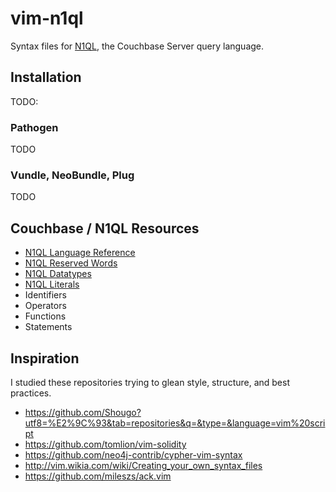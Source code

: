 # vim-n1ql

Syntax files for [N1QL][n1ql-language-reference], the Couchbase Server query
language.

## Installation

TODO:

### Pathogen

TODO

### Vundle, NeoBundle, Plug

TODO


## Couchbase / N1QL Resources

 - [N1QL Language Reference][n1ql-language-reference]
 - [N1QL Reserved Words][n1ql-reserved-words]
 - [N1QL Datatypes][n1ql-datatypes]
 - [N1QL Literals][n1ql-literals]
 - Identifiers
 - Operators
 - Functions
 - Statements


[n1ql-language-reference]: https://developer.couchbase.com/documentation/server/5.0/n1ql/n1ql-language-reference/index.html
[n1ql-reserved-words]: https://developer.couchbase.com/documentation/server/5.0/n1ql/n1ql-language-reference/reservedwords.html#story-h2-2
[n1ql-datatypes]: https://developer.couchbase.com/documentation/server/5.0/n1ql/n1ql-language-reference/datatypes.html
[n1ql-literals]: https://developer.couchbase.com/documentation/server/5.0/n1ql/n1ql-language-reference/literals.html


## Inspiration

I studied these repositories trying to glean style, structure, and best practices.

 - https://github.com/Shougo?utf8=%E2%9C%93&tab=repositories&q=&type=&language=vim%20script
 - https://github.com/tomlion/vim-solidity
 - https://github.com/neo4j-contrib/cypher-vim-syntax
 - http://vim.wikia.com/wiki/Creating_your_own_syntax_files
 - https://github.com/mileszs/ack.vim
